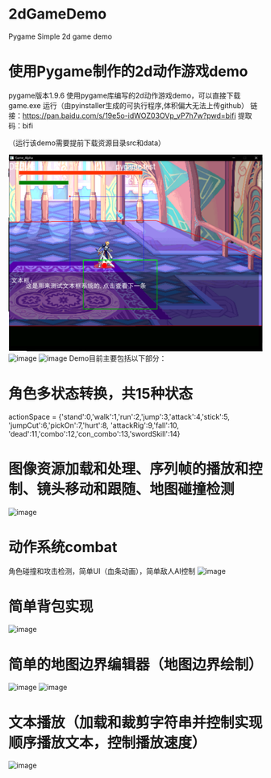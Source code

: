 # 2dGameDemo
Pygame Simple 2d game demo

# 使用Pygame制作的2d动作游戏demo
pygame版本1.9.6
使用pygame库编写的2d动作游戏demo，可以直接下载game.exe 运行（由pyinstaller生成的可执行程序,体积偏大无法上传github）
链接：https://pan.baidu.com/s/19e5o-idWOZ03OVp_vP7h7w?pwd=bifi 
提取码：bifi 

（运行该demo需要提前下载资源目录src和data）


![image](https://raw.githubusercontent.com/Cerber2ol8/2dGameDemo/master/imgs/01.png)
![image](https://raw.github.com/Cerber2ol8/2dGameDemo/master/imgs/02.png)
![image](https://raw.github.com/Cerber2ol8/2dGameDemo/master/imgs/03.png)
Demo目前主要包括以下部分：

# 角色多状态转换，共15种状态
actionSpace = {'stand':0,'walk':1,'run':2,'jump':3,'attack':4,'stick':5, 
'jumpCut':6,'pickOn':7,'hurt':8, 'attackRig':9,'fall':10,
'dead':11,'combo':12,'con_combo':13,'swordSkill':14}  

# 图像资源加载和处理、序列帧的播放和控制、镜头移动和跟随、地图碰撞检测
![image](https://raw.github.com/Cerber2ol8/2dGameDemo/master/imgs/normal.gif)

# 动作系统combat
角色碰撞和攻击检测，简单UI（血条动画），简单敌人AI控制
![image](https://raw.github.com/Cerber2ol8/2dGameDemo/master/imgs/combat.gif)
# 简单背包实现
![image](https://raw.github.com/Cerber2ol8/2dGameDemo/master/imgs/04.png)

# 简单的地图边界编辑器（地图边界绘制）
![image](https://raw.github.com/Cerber2ol8/2dGameDemo/master/imgs/05.png)
![image](https://raw.github.com/Cerber2ol8/2dGameDemo/master/imgs/06.png)
# 文本播放（加载和裁剪字符串并控制实现顺序播放文本，控制播放速度）
![image](https://raw.github.com/Cerber2ol8/2dGameDemo/master/imgs/textbox.gif)
